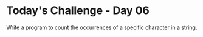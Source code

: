 # Today's Challenge - Day 06
Write a program to count the occurrences of a specific character in a string.